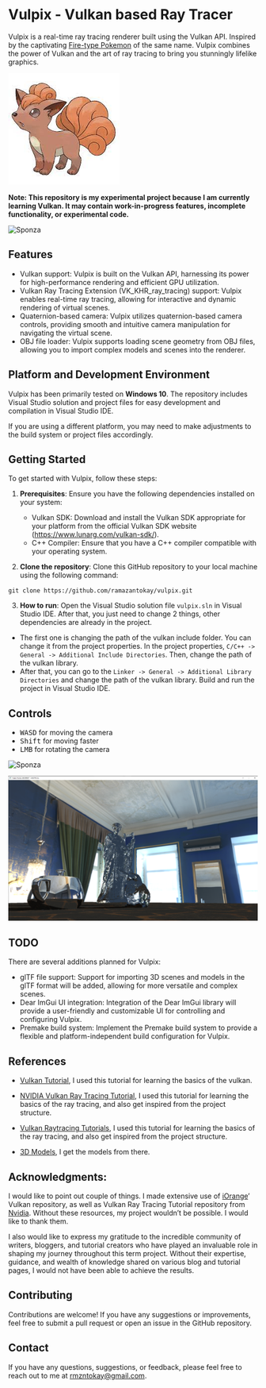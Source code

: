 # Vulpix - Vulkan based Ray Tracer

Vulpix is a real-time ray tracing renderer built using the Vulkan API. 
Inspired by the captivating [Fire-type Pokemon](https://www.pokemon.com/us/pokedex/vulpix) of the same name. Vulpix combines the power of Vulkan and the art of ray tracing to bring you stunningly lifelike graphics. 

![Vulpix](vulpix/assets/ss/vulpix.jpeg)

**Note: This repository is my experimental project because I am currently learning Vulkan. It may contain work-in-progress features, incomplete functionality, or experimental code.**

![Sponza](vulpix/assets/ss/sponza_ss2.png)

## Features

- Vulkan support: Vulpix is built on the Vulkan API, harnessing its power for high-performance rendering and efficient GPU utilization.
- Vulkan Ray Tracing Extension (VK_KHR_ray_tracing) support: Vulpix enables real-time ray tracing, allowing for interactive and dynamic rendering of virtual scenes.
- Quaternion-based camera: Vulpix utilizes quaternion-based camera controls, providing smooth and intuitive camera manipulation for navigating the virtual scene.
- OBJ file loader: Vulpix supports loading scene geometry from OBJ files, allowing you to import complex models and scenes into the renderer.

## Platform and Development Environment

Vulpix has been primarily tested on **Windows 10**. The repository includes Visual Studio solution and project files for easy development and compilation in Visual Studio IDE.

If you are using a different platform, you may need to make adjustments to the build system or project files accordingly.


## Getting Started

To get started with Vulpix, follow these steps:

1. **Prerequisites**: Ensure you have the following dependencies installed on your system:
   - Vulkan SDK: Download and install the Vulkan SDK appropriate for your platform from the official Vulkan SDK website (https://www.lunarg.com/vulkan-sdk/).
   - C++ Compiler: Ensure that you have a C++ compiler compatible with your operating system.

2. **Clone the repository**: Clone this GitHub repository to your local machine using the following command:

```
git clone https://github.com/ramazantokay/vulpix.git
```

3. **How to run**: Open the Visual Studio solution file `vulpix.sln` in Visual Studio IDE. 
After that, you just need to change 2 things, other dependencies are already in the project.

- The first one is changing the path of the vulkan include folder. You can change it from the project properties. In the project properties, `C/C++ -> General -> Additional Include Directories`. Then, change the path of the vulkan library. 
- After that, you can go to the `Linker -> General -> Additional Library Directories` and change the path of the vulkan library. Build and run the project in Visual Studio IDE.


## Controls
-  <kbd>WASD</kbd> for moving the camera
-  <kbd>Shift</kbd> for moving faster
-  <kbd>LMB</kbd> for rotating the camera


![Sponza](vulpix/assets/ss/sponza_ss1.png)

![Sponza](vulpix/assets/ss/erato_bunny_teapot.png)

## TODO

There are several additions planned for Vulpix:

- glTF file support: Support for importing 3D scenes and models in the glTF format will be added, allowing for more versatile and complex scenes.
- Dear ImGui UI integration: Integration of the Dear ImGui library will provide a user-friendly and customizable UI for controlling and configuring Vulpix.
- Premake build system: Implement the Premake build system to provide a flexible and platform-independent build configuration for Vulpix.

## References
- [Vulkan Tutorial](https://vulkan-tutorial.com/), I used this tutorial for learning the basics of the vulkan.
- [NVIDIA Vulkan Ray Tracing Tutorial](https://nvpro-samples.github.io/vk_raytracing_tutorial_KHR/), I used this tutorial for learning the basics of the ray tracing, and also get inspired from the project structure.
- [Vulkan Raytracing Tutorials](https://iorange.github.io/), I used this tutorial for learning the basics of the ray tracing, and also get inspired from the project structure.

- [3D Models](https://casual-effects.com/data/), I get the models from there.


## Acknowledgments:
I would like to point out couple of things. I made extensive use of [iOrange](https://iorange.github.io/)’ Vulkan repository, as well as Vulkan Ray Tracing Tutorial repository from [Nvidia](https://nvpro-samples.github.io/vk_raytracing_tutorial_KHR/). Without these resources, my project wouldn’t be possible. I would like to thank them.

I also would like to express my gratitude to the incredible community of writers, bloggers, and tutorial creators who have played an invaluable role in shaping my journey throughout this term project. Without their expertise, guidance, and wealth of knowledge shared on various blog and tutorial pages, I would not have been able to achieve the results.

## Contributing

Contributions are welcome! If you have any suggestions or improvements, feel free to submit a pull request or open an issue in the GitHub repository.

## Contact

If you have any questions, suggestions, or feedback, please feel free to reach out to me at [rmzntokay@gmail.com](mailto:rmzntokay@gmail.com).